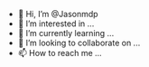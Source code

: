 - 👋 Hi, I’m @Jasonmdp
- 👀 I’m interested in ...
- 🌱 I’m currently learning ...
- 💞️ I’m looking to collaborate on ...
- 📫 How to reach me ...

<!---
Jasonmdp/Jasonmdp is a ✨ special ✨ repository because its `README.md` (this file) appears on your GitHub profile.
You can click the Preview link to take a look at your changes.
--->
